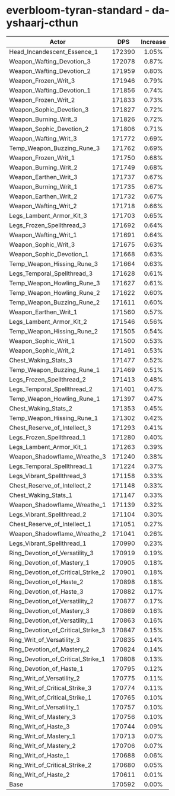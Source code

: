 # everbloom-tyran-standard - da-yshaarj-cthun
| Actor | DPS | Increase |
|---|:---:|:---:|
|Head_Incandescent_Essence_1|172390|1.05%|
|Weapon_Wafting_Devotion_3|172078|0.87%|
|Weapon_Wafting_Devotion_2|171959|0.80%|
|Weapon_Frozen_Writ_3|171946|0.79%|
|Weapon_Wafting_Devotion_1|171856|0.74%|
|Weapon_Frozen_Writ_2|171833|0.73%|
|Weapon_Sophic_Devotion_3|171827|0.72%|
|Weapon_Burning_Writ_3|171826|0.72%|
|Weapon_Sophic_Devotion_2|171806|0.71%|
|Weapon_Wafting_Writ_3|171772|0.69%|
|Temp_Weapon_Buzzing_Rune_3|171762|0.69%|
|Weapon_Frozen_Writ_1|171750|0.68%|
|Weapon_Burning_Writ_2|171749|0.68%|
|Weapon_Earthen_Writ_3|171737|0.67%|
|Weapon_Burning_Writ_1|171735|0.67%|
|Weapon_Earthen_Writ_2|171732|0.67%|
|Weapon_Wafting_Writ_2|171718|0.66%|
|Legs_Lambent_Armor_Kit_3|171703|0.65%|
|Legs_Frozen_Spellthread_3|171692|0.64%|
|Weapon_Wafting_Writ_1|171691|0.64%|
|Weapon_Sophic_Writ_3|171675|0.63%|
|Weapon_Sophic_Devotion_1|171668|0.63%|
|Temp_Weapon_Hissing_Rune_3|171664|0.63%|
|Legs_Temporal_Spellthread_3|171628|0.61%|
|Temp_Weapon_Howling_Rune_3|171627|0.61%|
|Temp_Weapon_Howling_Rune_2|171622|0.60%|
|Temp_Weapon_Buzzing_Rune_2|171611|0.60%|
|Weapon_Earthen_Writ_1|171560|0.57%|
|Legs_Lambent_Armor_Kit_2|171546|0.56%|
|Temp_Weapon_Hissing_Rune_2|171505|0.54%|
|Weapon_Sophic_Writ_1|171500|0.53%|
|Weapon_Sophic_Writ_2|171491|0.53%|
|Chest_Waking_Stats_3|171477|0.52%|
|Temp_Weapon_Buzzing_Rune_1|171469|0.51%|
|Legs_Frozen_Spellthread_2|171413|0.48%|
|Legs_Temporal_Spellthread_2|171401|0.47%|
|Temp_Weapon_Howling_Rune_1|171397|0.47%|
|Chest_Waking_Stats_2|171353|0.45%|
|Temp_Weapon_Hissing_Rune_1|171302|0.42%|
|Chest_Reserve_of_Intellect_3|171293|0.41%|
|Legs_Frozen_Spellthread_1|171280|0.40%|
|Legs_Lambent_Armor_Kit_1|171263|0.39%|
|Weapon_Shadowflame_Wreathe_3|171240|0.38%|
|Legs_Temporal_Spellthread_1|171224|0.37%|
|Legs_Vibrant_Spellthread_3|171158|0.33%|
|Chest_Reserve_of_Intellect_2|171148|0.33%|
|Chest_Waking_Stats_1|171147|0.33%|
|Weapon_Shadowflame_Wreathe_1|171139|0.32%|
|Legs_Vibrant_Spellthread_2|171104|0.30%|
|Chest_Reserve_of_Intellect_1|171051|0.27%|
|Weapon_Shadowflame_Wreathe_2|171041|0.26%|
|Legs_Vibrant_Spellthread_1|170990|0.23%|
|Ring_Devotion_of_Versatility_3|170919|0.19%|
|Ring_Devotion_of_Mastery_1|170905|0.18%|
|Ring_Devotion_of_Critical_Strike_2|170901|0.18%|
|Ring_Devotion_of_Haste_2|170898|0.18%|
|Ring_Devotion_of_Haste_3|170882|0.17%|
|Ring_Devotion_of_Versatility_2|170877|0.17%|
|Ring_Devotion_of_Mastery_3|170869|0.16%|
|Ring_Devotion_of_Versatility_1|170863|0.16%|
|Ring_Devotion_of_Critical_Strike_3|170847|0.15%|
|Ring_Writ_of_Versatility_3|170835|0.14%|
|Ring_Devotion_of_Mastery_2|170824|0.14%|
|Ring_Devotion_of_Critical_Strike_1|170808|0.13%|
|Ring_Devotion_of_Haste_1|170795|0.12%|
|Ring_Writ_of_Versatility_2|170775|0.11%|
|Ring_Writ_of_Critical_Strike_3|170774|0.11%|
|Ring_Writ_of_Critical_Strike_1|170765|0.10%|
|Ring_Writ_of_Versatility_1|170757|0.10%|
|Ring_Writ_of_Mastery_3|170756|0.10%|
|Ring_Writ_of_Haste_3|170744|0.09%|
|Ring_Writ_of_Mastery_1|170713|0.07%|
|Ring_Writ_of_Mastery_2|170706|0.07%|
|Ring_Writ_of_Haste_1|170688|0.06%|
|Ring_Writ_of_Critical_Strike_2|170680|0.05%|
|Ring_Writ_of_Haste_2|170611|0.01%|
|Base|170592|0.00%|
